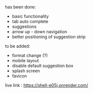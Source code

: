 has been done:
- basic functionality
- tab auto complete
- suggestions
- arrow up - down navigation
- better positioning of suggestion strip

to be added:
- format change (?)
- mobile layout
- disable default suggestion box
- splash screen
- favicon


live link : https://shell-e05j.onrender.com/